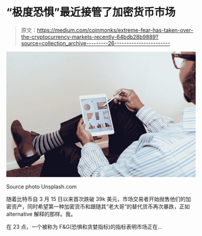 # “极度恐惧”最近接管了加密货币市场

> 原文：<https://medium.com/coinmonks/extreme-fear-has-taken-over-the-cryptocurrency-markets-recently-64bdb28b9889?source=collection_archive---------26----------------------->

![](img/32f472e550ee9758c747143d69d42513.png)

Source photo Unsplash.com

随着比特币自 3 月 15 日以来首次跌破 39k 美元，市场交易者开始抛售他们的加密资产，同时希望第一种加密货币和跟随其“老大哥”的替代货币再次暴跌，正如 alternative 解释的那样。我。

在 23 点，一个被称为 F&G(恐惧和贪婪指标)的指标表明市场正在…